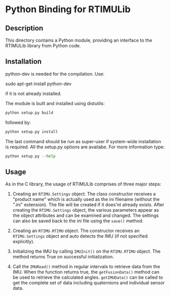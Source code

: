 Python Binding for RTIMULib
===========================

Description
-----------
This directory contains a Python module, providing an interface to the RTIMULib library
from Python code.

Installation
------------

python-dev is needed for the compilation. Use:

sudo apt-get install python-dev

if it is not already installed.

The module is built and installed using distutils:
```python
python setup.py build
```   

followed by:
```python
python setup.py install
```

The last command should be run as super-user if system-wide installation is required. All the
setup.py options are availabe. For more information type:
```python
python setup.py --help
```


Usage
-----
As in the C library, the usage of RTIMULib comprises of three major steps:

1. Creating an `RTIMU.Settings` object. The class constructor receives a "product name" which is
   actually used as the ini filename (without the ".ini" extension). The file will be
   created if it does'nt already exists. After creating the `RTIMU.Settings` object, the various
   parameters appear as the object attributes and can be examined and changed. 
   The settings can also be saved back to the ini file using the `save()` method.
   
2. Creating an `RTIMU.RTIMU` object. The constructor receives an `RTIMU.Settings` object and auto detects
   the IMU (if not specified explicitly).
   
3. Initializing the IMU by calling `IMUInit()` on the `RTIMU.RTIMU` object. The method returns True on
   successful initialization.
   
4. Call the `IMURead()` method in regular intervals to retrieve data from the IMU. When the function returns
   true, the `getFusionData()` method can be used to retrieve the calculated angles. `getIMUData()` can be called
   to get the complete set of data including quaternions and individual sensor data.

